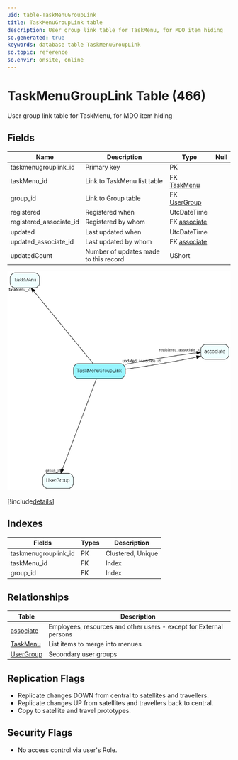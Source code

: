 ```yaml
---
uid: table-TaskMenuGroupLink
title: TaskMenuGroupLink table
description: User group link table for TaskMenu, for MDO item hiding
so.generated: true
keywords: database table TaskMenuGroupLink
so.topic: reference
so.envir: onsite, online
---
```


# TaskMenuGroupLink Table (466)

User group link table for TaskMenu, for MDO item hiding

## Fields

| Name | Description | Type | Null |
|------|-------------|------|:----:|
|taskmenugrouplink\_id|Primary key|PK| |
|taskMenu\_id|Link to TaskMenu list table|FK [TaskMenu](taskmenu.md)| |
|group\_id|Link to Group table|FK [UserGroup](usergroup.md)| |
|registered|Registered when|UtcDateTime| |
|registered\_associate\_id|Registered by whom|FK [associate](associate.md)| |
|updated|Last updated when|UtcDateTime| |
|updated\_associate\_id|Last updated by whom|FK [associate](associate.md)| |
|updatedCount|Number of updates made to this record|UShort| |


![TaskMenuGroupLink table relationship diagram](./media/TaskMenuGroupLink.png)

[!include[details](./includes/taskmenugrouplink.md)]

## Indexes

| Fields | Types | Description |
|--------|-------|-------------|
|taskmenugrouplink\_id |PK |Clustered, Unique |
|taskMenu\_id |FK |Index |
|group\_id |FK |Index |

## Relationships

| Table|  Description |
|------|-------------|
|[associate](associate.md)  |Employees, resources and other users - except for External persons |
|[TaskMenu](taskmenu.md)  |List items to merge into menues |
|[UserGroup](usergroup.md)  |Secondary user groups |


## Replication Flags

* Replicate changes DOWN from central to satellites and travellers.
* Replicate changes UP from satellites and travellers back to central.
* Copy to satellite and travel prototypes.

## Security Flags

* No access control via user's Role.

